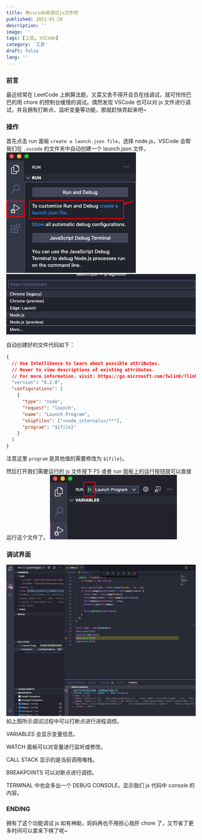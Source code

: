 ```yaml
---
title: 用vscode来调试js文件吧
published: 2021-01-28
description: ''
image: ''
tags: [工具, VSCode]
category: '工具'
draft: false 
lang: ''
---
```


### 前言

最近经常在 LeetCode 上刷算法题，又菜又舍不得开会员在线调试，就可怜怜巴巴的用 chore 的控制台缓慢的调试。偶然发现 VSCode 也可以对 js 文件进行调试，并且拥有打断点、监听变量等功能，那就赶快弄起来吧~

### 操作

首先点击 run 面板 `create a launch.json file`，选择 node.js，VSCode 会帮我们在 `.vscode` 的文件夹中自动创建一个 launch.json 文件，
![](./img1.png)
![](./img2.png)

自动创建好的文件代码如下：

```json
{
  // Use IntelliSense to learn about possible attributes.
  // Hover to view descriptions of existing attributes.
  // For more information, visit: https://go.microsoft.com/fwlink/?linkid=830387
  "version": "0.2.0",
  "configurations": [
    {
      "type": "node",
      "request": "launch",
      "name": "Launch Program",
      "skipFiles": ["<node_internals>/**"],
      "program": "${file}"
    }
  ]
}
```

注意这里 `program` 是其他值的需要修改为 `${file}`。

然后打开我们需要运行的 js 文件按下 F5 或者 run 面板上的运行按钮就可以直接运行这个文件了。
![](./img3.png)

### 调试界面

![](./img4.png)
如上图所示调试过程中可以打断点进行进程调控。

VARIABLES 会显示变量信息。

WATCH 面板可以对变量进行监听或修改。

CALL STACK 显示的是当前调用堆栈。

BREAKPOINTS 可以对断点进行调控。

TERMINAL 中也会多出一个 DEBUG CONSOLE，显示我们 js 代码中 console 的内容。

### ENDING

拥有了这个功能调试 js 如有神助，妈妈再也不用担心我肝 chore 了，又节省了更多时间可以拿来下棋了呢~
